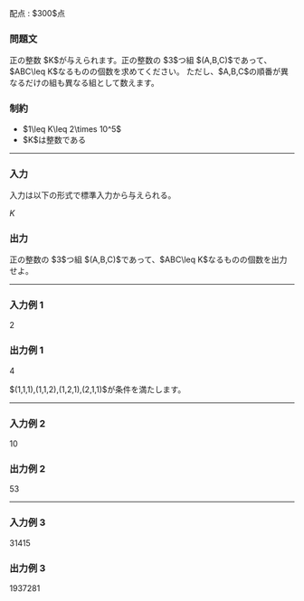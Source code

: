 
<div>

<span>

<span>

<p>
配点 : $300$点
</p>

<div>

<section>

### **問題文**

<p>
正の整数 $K$が与えられます。正の整数の $3$つ組 $(A,B,C)$であって、$ABC\leq K$なるものの個数を求めてください。
ただし、$A,B,C$の順番が異なるだけの組も異なる組として数えます。
</p>

</section>

</div>

<div>

<section>

### **制約**

<ul>

<li>
$1\leq K\leq 2\times 10^5$
</li>

<li>
$K$は整数である
</li>

</ul>

</section>

</div>

---

<div>

<div>

<section>

### **入力**

<p>
入力は以下の形式で標準入力から与えられる。
</p>

<div>

$K$
</div>

</section>

</div>

<div>

<section>

### **出力**

<p>
正の整数の $3$つ組 $(A,B,C)$であって、$ABC\leq K$なるものの個数を出力せよ。
</p>

</section>

</div>

</div>

---

<div>

<section>

### **入力例 1**

<div>

2

</div>

</section>

</div>

<div>

<section>

### **出力例 1**

<div>

4

</div>

<p>
$(1,1,1),(1,1,2),(1,2,1),(2,1,1)$が条件を満たします。
</p>

</section>

</div>

---

<div>

<section>

### **入力例 2**

<div>

10

</div>

</section>

</div>

<div>

<section>

### **出力例 2**

<div>

53

</div>

</section>

</div>

---

<div>

<section>

### **入力例 3**

<div>

31415

</div>

</section>

</div>

<div>

<section>

### **出力例 3**

<div>

1937281

</div>

</section>

</div>

</span>

</span>

</div>
